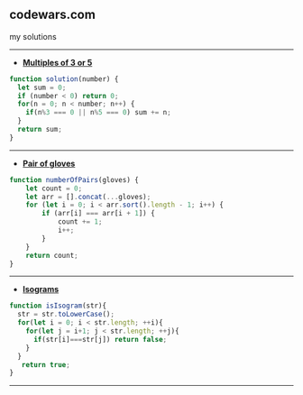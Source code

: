 ## codewars.com
my solutions

---
+ [**Multiples of 3 or 5**](https://www.codewars.com/kata/514b92a657cdc65150000006/train/javascript)
```javascript
function solution(number) {
  let sum = 0;
  if (number < 0) return 0;
  for(n = 0; n < number; n++) {
    if(n%3 === 0 || n%5 === 0) sum += n;
  }
  return sum;
}
```
---
+ [**Pair of gloves**](https://www.codewars.com/kata/58235a167a8cb37e1a0000db/train/javascript)
```javascript
function numberOfPairs(gloves) {
    let count = 0;
    let arr = [].concat(...gloves);
    for (let i = 0; i < arr.sort().length - 1; i++) {
        if (arr[i] === arr[i + 1]) {
            count += 1;
            i++;
        }
    }
    return count;
}
```
---
+ [**Isograms**](https://www.codewars.com/kata/54ba84be607a92aa900000f1/train/javascript)
```javascript
function isIsogram(str){
  str = str.toLowerCase();
  for(let i = 0; i < str.length; ++i){
    for(let j = i+1; j < str.length; ++j){
      if(str[i]===str[j]) return false; 
    }
  }
   return true;
}
```
---



